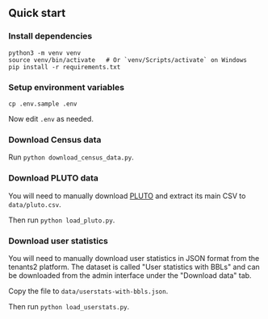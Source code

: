 ## Quick start

### Install dependencies

```
python3 -m venv venv
source venv/bin/activate   # Or `venv/Scripts/activate` on Windows
pip install -r requirements.txt
```

### Setup environment variables

```
cp .env.sample .env
```

Now edit `.env` as needed.

### Download Census data

Run `python download_census_data.py`.

### Download PLUTO data

You will need to manually download [PLUTO][] and extract its main CSV to
`data/pluto.csv`.

Then run `python load_pluto.py`.

### Download user statistics

You will need to manually download user statistics in JSON format
from the tenants2 platform. The dataset is called
"User statistics with BBLs" and can be downloaded from the admin
interface under the "Download data" tab.

Copy the file to `data/userstats-with-bbls.json`.

Then run `python load_userstats.py`.

[PLUTO]: https://www1.nyc.gov/site/planning/data-maps/open-data/dwn-pluto-mappluto.page
